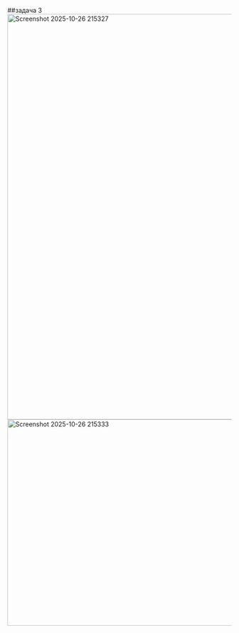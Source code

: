 ##задача 3
<img width="676" height="910" alt="Screenshot 2025-10-26 215327" src="https://github.com/user-attachments/assets/fa1f5a13-7493-4de5-8854-62fd49052b2b" />
<img width="787" height="463" alt="Screenshot 2025-10-26 215333" src="https://github.com/user-attachments/assets/e584068f-5a59-4e87-b729-b257e0c9fe75" />
